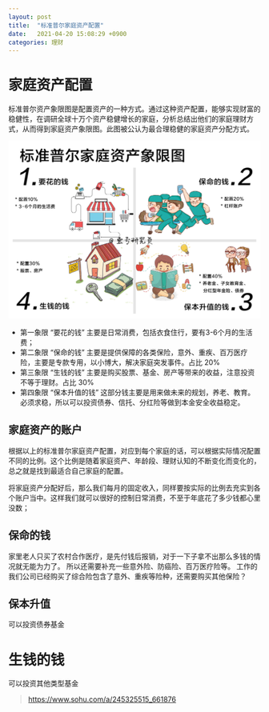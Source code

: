 ```yaml
---
layout: post
title:  "标准普尔家庭资产配置"
date:   2021-04-20 15:08:29 +0900
categories: 理财
---
```


# 家庭资产配置

标准普尔资产象限图是配置资产的一种方式。通过这种资产配置，能够实现财富的稳健性，在调研全球十万个资产稳健增长的家庭，分析总结出他们的家庭理财方式，从而得到家庭资产象限图。此图被公认为最合理稳健的家庭资产分配方式。


![avatar](/public/img/标准普尔家庭资产配置图.jpeg)

- 第一象限 “要花的钱”
主要是日常消费，包括衣食住行，要有3-6个月的生活费；
- 第二象限 “保命的钱”
主要是提供保障的各类保险，意外、重疾、百万医疗险，主要是专款专用，以小博大，解决家庭突发事件。占比 20%
- 第三象限 “生钱的钱”
主要是购买股票、基金、房产等带来的收益，注意投资不等于理财。占比 30%
- 第四象限 “保本升值的钱”
这部分钱主要是用来做未来的规划，养老、教育。必须求稳，所以可以投资债券、信托、分红险等做到本金安全收益稳定。

## 家庭资产的账户

根据以上的标准普尔家庭资产配置，对应到每个家庭的话，可以根据实际情况配置不同的比例。这个比例是随着家庭资产、年龄段、理财认知的不断变化而变化的，总之就是找到最适合自己家庭的配置。

将家庭资产分配好后，那么我们每月的固定收入，同样要按实际的比例去充实到各个账户当中。这样我们就可以很好的控制日常消费，不至于年底花了多少钱都心里没数；


## 保命的钱

家里老人只买了农村合作医疗，是先付钱后报销，对于一下子拿不出那么多钱的情况就无能为力了。
所以还需要补充一些意外险、防癌险、百万医疗险等。
工作的我们公司已经购买了综合险包含了意外、重疾等险种，还需要购买其他保险？

## 保本升值

可以投资债券基金

# 生钱的钱
可以投资其他类型基金





> https://www.sohu.com/a/245325515_661876
> 